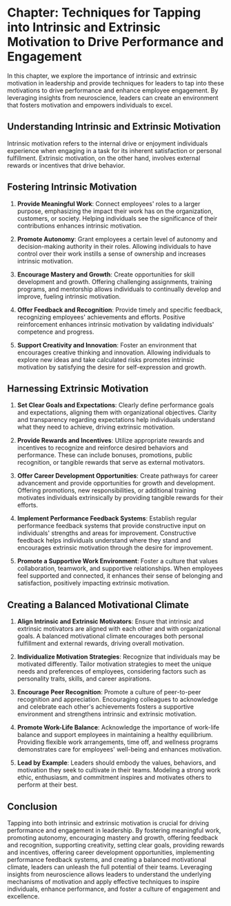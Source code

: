 Chapter: Techniques for Tapping into Intrinsic and Extrinsic Motivation to Drive Performance and Engagement
===========================================================================================================

In this chapter, we explore the importance of intrinsic and extrinsic motivation in leadership and provide techniques for leaders to tap into these motivations to drive performance and enhance employee engagement. By leveraging insights from neuroscience, leaders can create an environment that fosters motivation and empowers individuals to excel.

Understanding Intrinsic and Extrinsic Motivation
------------------------------------------------

Intrinsic motivation refers to the internal drive or enjoyment individuals experience when engaging in a task for its inherent satisfaction or personal fulfillment. Extrinsic motivation, on the other hand, involves external rewards or incentives that drive behavior.

Fostering Intrinsic Motivation
------------------------------

1. **Provide Meaningful Work**: Connect employees' roles to a larger purpose, emphasizing the impact their work has on the organization, customers, or society. Helping individuals see the significance of their contributions enhances intrinsic motivation.

2. **Promote Autonomy**: Grant employees a certain level of autonomy and decision-making authority in their roles. Allowing individuals to have control over their work instills a sense of ownership and increases intrinsic motivation.

3. **Encourage Mastery and Growth**: Create opportunities for skill development and growth. Offering challenging assignments, training programs, and mentorship allows individuals to continually develop and improve, fueling intrinsic motivation.

4. **Offer Feedback and Recognition**: Provide timely and specific feedback, recognizing employees' achievements and efforts. Positive reinforcement enhances intrinsic motivation by validating individuals' competence and progress.

5. **Support Creativity and Innovation**: Foster an environment that encourages creative thinking and innovation. Allowing individuals to explore new ideas and take calculated risks promotes intrinsic motivation by satisfying the desire for self-expression and growth.

Harnessing Extrinsic Motivation
-------------------------------

1. **Set Clear Goals and Expectations**: Clearly define performance goals and expectations, aligning them with organizational objectives. Clarity and transparency regarding expectations help individuals understand what they need to achieve, driving extrinsic motivation.

2. **Provide Rewards and Incentives**: Utilize appropriate rewards and incentives to recognize and reinforce desired behaviors and performance. These can include bonuses, promotions, public recognition, or tangible rewards that serve as external motivators.

3. **Offer Career Development Opportunities**: Create pathways for career advancement and provide opportunities for growth and development. Offering promotions, new responsibilities, or additional training motivates individuals extrinsically by providing tangible rewards for their efforts.

4. **Implement Performance Feedback Systems**: Establish regular performance feedback systems that provide constructive input on individuals' strengths and areas for improvement. Constructive feedback helps individuals understand where they stand and encourages extrinsic motivation through the desire for improvement.

5. **Promote a Supportive Work Environment**: Foster a culture that values collaboration, teamwork, and supportive relationships. When employees feel supported and connected, it enhances their sense of belonging and satisfaction, positively impacting extrinsic motivation.

Creating a Balanced Motivational Climate
----------------------------------------

1. **Align Intrinsic and Extrinsic Motivators**: Ensure that intrinsic and extrinsic motivators are aligned with each other and with organizational goals. A balanced motivational climate encourages both personal fulfillment and external rewards, driving overall motivation.

2. **Individualize Motivation Strategies**: Recognize that individuals may be motivated differently. Tailor motivation strategies to meet the unique needs and preferences of employees, considering factors such as personality traits, skills, and career aspirations.

3. **Encourage Peer Recognition**: Promote a culture of peer-to-peer recognition and appreciation. Encouraging colleagues to acknowledge and celebrate each other's achievements fosters a supportive environment and strengthens intrinsic and extrinsic motivation.

4. **Promote Work-Life Balance**: Acknowledge the importance of work-life balance and support employees in maintaining a healthy equilibrium. Providing flexible work arrangements, time off, and wellness programs demonstrates care for employees' well-being and enhances motivation.

5. **Lead by Example**: Leaders should embody the values, behaviors, and motivation they seek to cultivate in their teams. Modeling a strong work ethic, enthusiasm, and commitment inspires and motivates others to perform at their best.

Conclusion
----------

Tapping into both intrinsic and extrinsic motivation is crucial for driving performance and engagement in leadership. By fostering meaningful work, promoting autonomy, encouraging mastery and growth, offering feedback and recognition, supporting creativity, setting clear goals, providing rewards and incentives, offering career development opportunities, implementing performance feedback systems, and creating a balanced motivational climate, leaders can unleash the full potential of their teams. Leveraging insights from neuroscience allows leaders to understand the underlying mechanisms of motivation and apply effective techniques to inspire individuals, enhance performance, and foster a culture of engagement and excellence.
